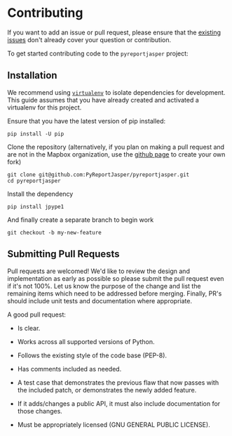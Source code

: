 # Contributing

If you want to add an issue or pull request, please ensure that the [existing issues](https://github.com/PyReportJasper/pyreportjasper/issues?utf8=✓&q=) don't already cover your question or contribution.

To get started contributing code to the `pyreportjasper` project:

## Installation

We recommend using [`virtualenv`](https://virtualenv.readthedocs.org/en/latest/) to isolate dependencies for development.
This guide assumes that you have already created and activated a virtualenv for this project.

Ensure that you have the latest version of pip installed:
```
pip install -U pip
```

Clone the repository (alternatively, if you plan on making a pull request and are not in the Mapbox organization, use the [github page](https://github.com/mapbox/mapbox-sdk-py) to create your own fork)
```
git clone git@github.com:PyReportJasper/pyreportjasper.git
cd pyreportjasper
```

Install the dependency
```
pip install jpype1
```

And finally create a separate branch to begin work
```
git checkout -b my-new-feature
```

## Submitting Pull Requests

Pull requests are welcomed! We'd like to review the design and implementation as early as
possible so please submit the pull request even if it's not 100%.
Let us know the purpose of the change and list the remaining items which need to be
addressed before merging. Finally, PR's should include unit tests and documentation
where appropriate.

A good pull request:

-  Is clear.
-  Works across all supported versions of Python.
-  Follows the existing style of the code base (PEP-8).
-  Has comments included as needed.

-  A test case that demonstrates the previous flaw that now passes with
   the included patch, or demonstrates the newly added feature.
-  If it adds/changes a public API, it must also include documentation
   for those changes.
-  Must be appropriately licensed (GNU GENERAL PUBLIC LICENSE).
